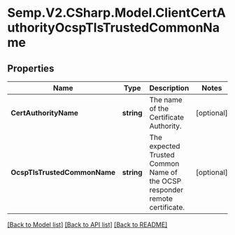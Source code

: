 # Semp.V2.CSharp.Model.ClientCertAuthorityOcspTlsTrustedCommonName
## Properties

Name | Type | Description | Notes
------------ | ------------- | ------------- | -------------
**CertAuthorityName** | **string** | The name of the Certificate Authority. | [optional] 
**OcspTlsTrustedCommonName** | **string** | The expected Trusted Common Name of the OCSP responder remote certificate. | [optional] 

[[Back to Model list]](../README.md#documentation-for-models) [[Back to API list]](../README.md#documentation-for-api-endpoints) [[Back to README]](../README.md)


